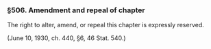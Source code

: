 ### §506. Amendment and repeal of chapter ###

The right to alter, amend, or repeal this chapter is expressly reserved.

(June 10, 1930, ch. 440, §6, 46 Stat. 540.)